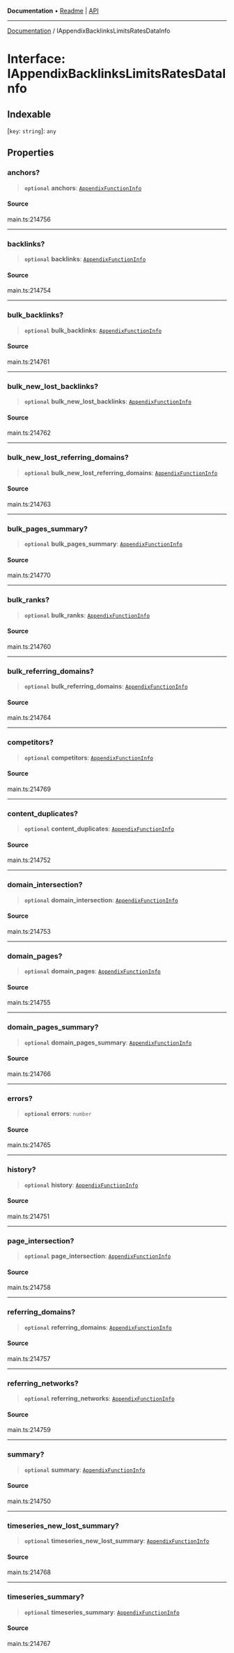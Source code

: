 **Documentation** • [Readme](../README.md) \| [API](../globals.md)

***

[Documentation](../README.md) / IAppendixBacklinksLimitsRatesDataInfo

# Interface: IAppendixBacklinksLimitsRatesDataInfo

## Indexable

 \[`key`: `string`\]: `any`

## Properties

### anchors?

> **`optional`** **anchors**: [`AppendixFunctionInfo`](../classes/AppendixFunctionInfo.md)

#### Source

main.ts:214756

***

### backlinks?

> **`optional`** **backlinks**: [`AppendixFunctionInfo`](../classes/AppendixFunctionInfo.md)

#### Source

main.ts:214754

***

### bulk\_backlinks?

> **`optional`** **bulk\_backlinks**: [`AppendixFunctionInfo`](../classes/AppendixFunctionInfo.md)

#### Source

main.ts:214761

***

### bulk\_new\_lost\_backlinks?

> **`optional`** **bulk\_new\_lost\_backlinks**: [`AppendixFunctionInfo`](../classes/AppendixFunctionInfo.md)

#### Source

main.ts:214762

***

### bulk\_new\_lost\_referring\_domains?

> **`optional`** **bulk\_new\_lost\_referring\_domains**: [`AppendixFunctionInfo`](../classes/AppendixFunctionInfo.md)

#### Source

main.ts:214763

***

### bulk\_pages\_summary?

> **`optional`** **bulk\_pages\_summary**: [`AppendixFunctionInfo`](../classes/AppendixFunctionInfo.md)

#### Source

main.ts:214770

***

### bulk\_ranks?

> **`optional`** **bulk\_ranks**: [`AppendixFunctionInfo`](../classes/AppendixFunctionInfo.md)

#### Source

main.ts:214760

***

### bulk\_referring\_domains?

> **`optional`** **bulk\_referring\_domains**: [`AppendixFunctionInfo`](../classes/AppendixFunctionInfo.md)

#### Source

main.ts:214764

***

### competitors?

> **`optional`** **competitors**: [`AppendixFunctionInfo`](../classes/AppendixFunctionInfo.md)

#### Source

main.ts:214769

***

### content\_duplicates?

> **`optional`** **content\_duplicates**: [`AppendixFunctionInfo`](../classes/AppendixFunctionInfo.md)

#### Source

main.ts:214752

***

### domain\_intersection?

> **`optional`** **domain\_intersection**: [`AppendixFunctionInfo`](../classes/AppendixFunctionInfo.md)

#### Source

main.ts:214753

***

### domain\_pages?

> **`optional`** **domain\_pages**: [`AppendixFunctionInfo`](../classes/AppendixFunctionInfo.md)

#### Source

main.ts:214755

***

### domain\_pages\_summary?

> **`optional`** **domain\_pages\_summary**: [`AppendixFunctionInfo`](../classes/AppendixFunctionInfo.md)

#### Source

main.ts:214766

***

### errors?

> **`optional`** **errors**: `number`

#### Source

main.ts:214765

***

### history?

> **`optional`** **history**: [`AppendixFunctionInfo`](../classes/AppendixFunctionInfo.md)

#### Source

main.ts:214751

***

### page\_intersection?

> **`optional`** **page\_intersection**: [`AppendixFunctionInfo`](../classes/AppendixFunctionInfo.md)

#### Source

main.ts:214758

***

### referring\_domains?

> **`optional`** **referring\_domains**: [`AppendixFunctionInfo`](../classes/AppendixFunctionInfo.md)

#### Source

main.ts:214757

***

### referring\_networks?

> **`optional`** **referring\_networks**: [`AppendixFunctionInfo`](../classes/AppendixFunctionInfo.md)

#### Source

main.ts:214759

***

### summary?

> **`optional`** **summary**: [`AppendixFunctionInfo`](../classes/AppendixFunctionInfo.md)

#### Source

main.ts:214750

***

### timeseries\_new\_lost\_summary?

> **`optional`** **timeseries\_new\_lost\_summary**: [`AppendixFunctionInfo`](../classes/AppendixFunctionInfo.md)

#### Source

main.ts:214768

***

### timeseries\_summary?

> **`optional`** **timeseries\_summary**: [`AppendixFunctionInfo`](../classes/AppendixFunctionInfo.md)

#### Source

main.ts:214767
